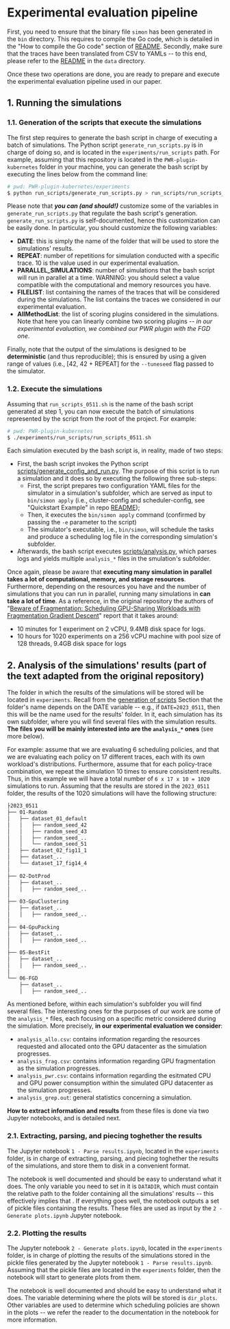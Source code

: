 # Experimental evaluation pipeline

First, you need to ensure that the binary file `simon` has been generated in the `bin` directory. This requires to compile the Go code, which is detailed in the "How to compile the Go code" section of [README](../README.md).
Secondly, make sure that the traces have been translated from CSV to YAMLs -- to this end, please refer to the [README](../data/README.md) in the `data` directory.

Once these two operations are done, you are ready to prepare and execute the experimental evaluation pipeline used in our paper.



## 1. Running the simulations

### 1.1. Generation of the scripts that execute the simulations

The first step requires to generate the bash script in charge of executing a batch of simulations. The Python script `generate_run_scripts.py` is in charge of doing so, and is located in the `experiments/run_scripts` path. For example, assuming that this repository is located in the `PWR-plugin-kubernetes` folder in your machine, you can generate the bash script by executing the lines below from the command line:

```bash
# pwd: PWR-plugin-kubernetes/experiments
$ python run_scripts/generate_run_scripts.py > run_scripts/run_scripts_0511.sh
```

Please note that **_you can (and should!)_** customize some of the variables in `generate_run_scripts.py` that regulate the bash script's generation. 
`generate_run_scripts.py` is self-documented, hence this customization can be easily done. In particular, you should customize the following variables:

- **DATE**: this is simply the name of the folder that will be used to store the simulations' results.
- **REPEAT**: number of repetitions for simulation conducted with a specific trace. 10 is the value used in our experimental evaluation.
- **PARALLEL_SIMULATIONS**: number of simulations that the bash script will run in parallel at a time. WARNING: you should select a value compatible with the computational and memory resources you have.
- **FILELIST**: list containing the names of the traces that will be considered during the simulations. The list contains the traces we considered in our experimental evaluation.
- **AllMethodList**: the list of scoring plugins considered in the simulations. Note that here you can linearly combine two scoring plugins -- _in our experimental evaluation, we combined our PWR plugin with the FGD one_.

Finally, note that the output of the simulations is designed to be **deterministic** (and thus reproducible); this is ensured by using a given range of values (i.e., [42, 42 + REPEAT] for the `--tuneseed` flag passed to the simulator.


### 1.2. Execute the simulations

Assuming that `run_scripts_0511.sh` is the name of the bash script generated at step 1, you can now execute the batch of simulations represented by the script from the root of the project.
For example:

```bash
# pwd: PWR-plugin-kubernetes
$ ./experiments/run_scripts/run_scripts_0511.sh
```

Each simulation executed by the bash script is, in reality, made of two steps:
- First, the bash script invokes the Python script [scripts/generate_config_and_run.py](../scripts/generate_config_and_run.py). The purpose of this script is to run a simulation and it does so by executing the following three sub-steps:
    - First, the script prepares two configuration YAML files for the simulator in a simulation's subfolder, which are served as input to `bin/simon apply` (i.e., cluster-config and scheduler-config, see "Quickstart Example" in repo [README](../README.md)); 
    - Then, it executes the `bin/simon apply` command (confirmed by passing the `-e` parameter to the script)
    - The simulator's executable, i.e., `bin/simon`, will schedule the tasks and produce a scheduling log file in the corresponding simulation's subfolder.
- Afterwards, the bash script executes [scripts/analysis.py](../scripts/analysis.py), which parses logs and yields multiple `analysis_*` files in the smulation's subfolder.

Once again, please be aware that **executing many simulation in parallel takes a lot of computational, memory, and storage resources**. Furthermore, depending on the resources you have and the number of simulations that you can run in parallel, running many simulations in **can take a lot of time**. As a reference, in the original repository the authors of "[Beware of Fragmentation: Scheduling GPU-Sharing Workloads with Fragmentation Gradient Descent](https://www.usenix.org/system/files/atc23-weng.pdf)" report that it takes around:

- 10 minutes for 1 experiment on 2 vCPU, 9.4MB disk space for logs.
- 10 hours for 1020 experiments on a 256 vCPU machine with pool size of 128 threads, 9.4GB disk space for logs


## 2. Analysis of the simulations' results (part of the text adapted from the original repository)

The folder in which the results of the simulations will be stored will be located in `experiments`. Recall from the [generation of scripts](#11-generation-of-the-scripts-that-execute-the-simulations) Section that the folder's name depends on the DATE variable -- e.g., if `DATE=2023_0511`, then this will be the name used for the results' folder. In it, each simulation has its own subfolder, where you will find several files with the simulation results. **The files you will be mainly interested into are the `analysis_*` ones** (see more below). 

For example: assume that we are evaluating 6 scheduling policies, and that we are evaluating each policy on 17 different traces, each with its own workload's distributions. Furthermore, assume that for each policy-trace combination, we repeat the simulation 10 times to ensure consistent results. Thus, in this example we will have a total number of `6 x 17 x 10 = 1020` simulations to run. Assuming that the results are stored in the `2023_0511` folder, the results of the 1020 simulations will have the following structure:

```bash
├2023_0511
├── 01-Random
│   ├── dataset_01_default
│   │   ├── random_seed_42
│   │   ├── random_seed_43
│   │   ├── random_seed_..
│   │   └── random_seed_51
│   ├── dataset_02_fig11_1
│   ├── dataset_..
│   └── dataset_17_fig14_4
│
├── 02-DotProd
│   ├── dataset_..
│   │   ├── random_seed_..
│
├── 03-GpuClustering
│   ├── dataset_..
│   │   ├── random_seed_..
│
├── 04-GpuPacking
│   ├── dataset_..
│   │   ├── random_seed_..
│
├── 05-BestFit
│   ├── dataset_..
│   │   ├── random_seed_..
│
└── 06-FGD
    ├── dataset_..
    │   ├── random_seed_..
```

As mentioned before, within each simulation's subfolder you will find several files. The interesting ones for the purposes of our work are some of the `analysis_*` files, each focusing on a specific metric considered during the simulation. More precisely, **in our experimental evaluation we consider**:

- `analysis_allo.csv`: contains information regarding the resources requested and allocated onto the GPU datacenter as the simulation progresses.
- `analysis_frag.csv`: contains information regarding GPU fragmentation as the simulation progresses.
- `analysis_pwr.csv`: contains information regarding the esitmated CPU and GPU power consumption within the simulated GPU datacenter as the simulation progresses.
- `analysis_grep.out`: general statistics concerning a simulation.

**How to extract information and results** from these files is done via two Jupyter notebooks, and is detailed next.

  
### 2.1. Extracting, parsing, and piecing toghether the results 

The Jupyter notebook `1 - Parse results.ipynb`, located in the `experiments` folder, is in charge of extracting, parsing, and piecing toghether the results of the simulations, and store them to disk in a convenient format.

The notebook is well documented and should be easy to understand what it does. The only variable you need to set in it is `DATADIR`, which must contain the relative path to the folder containing all the simulations' results -- this effectively implies that . If everything goes well, the notebook outputs a set of pickle files containing the results. These files are used as input by the `2 - Generate plots.ipynb` Jupyter notebook.

### 2.2. Plotting the results

The Jupyter notebook `2 - Generate plots.ipynb`, located in the `experiments` folder, is in charge of plotting the results of the simulations stored in the pickle files generated by the Jupyter notebook `1 - Parse results.ipynb`. Assuming that the pickle files are located in the `experiments` folder, then the notebook will start to generate plots from them.

The notebook is well documented and should be easy to understand what it does. The variable determining where the plots will be stored is `dir_plots`. Other variables are used to determine which scheduling policies are shown in the plots -- we refer the reader to the documentation in the notebook for more information.
